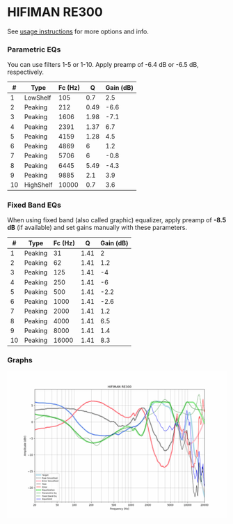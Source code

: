# HIFIMAN RE300
See [usage instructions](https://github.com/jaakkopasanen/AutoEq#usage) for more options and info.

### Parametric EQs
You can use filters 1-5 or 1-10. Apply preamp of -6.4 dB or -6.5 dB, respectively.

|   # | Type      |   Fc (Hz) |    Q |   Gain (dB) |
|-----|-----------|-----------|------|-------------|
|   1 | LowShelf  |       105 | 0.7  |         2.5 |
|   2 | Peaking   |       212 | 0.49 |        -6.6 |
|   3 | Peaking   |      1606 | 1.98 |        -7.1 |
|   4 | Peaking   |      2391 | 1.37 |         6.7 |
|   5 | Peaking   |      4159 | 1.28 |         4.5 |
|   6 | Peaking   |      4869 | 6    |         1.2 |
|   7 | Peaking   |      5706 | 6    |        -0.8 |
|   8 | Peaking   |      6445 | 5.49 |        -4.3 |
|   9 | Peaking   |      9885 | 2.1  |         3.9 |
|  10 | HighShelf |     10000 | 0.7  |         3.6 |

### Fixed Band EQs
When using fixed band (also called graphic) equalizer, apply preamp of **-8.5 dB** (if available) and set gains manually with these parameters.

|   # | Type    |   Fc (Hz) |    Q |   Gain (dB) |
|-----|---------|-----------|------|-------------|
|   1 | Peaking |        31 | 1.41 |         2   |
|   2 | Peaking |        62 | 1.41 |         1.2 |
|   3 | Peaking |       125 | 1.41 |        -4   |
|   4 | Peaking |       250 | 1.41 |        -6   |
|   5 | Peaking |       500 | 1.41 |        -2.2 |
|   6 | Peaking |      1000 | 1.41 |        -2.6 |
|   7 | Peaking |      2000 | 1.41 |         1.2 |
|   8 | Peaking |      4000 | 1.41 |         6.5 |
|   9 | Peaking |      8000 | 1.41 |         1.4 |
|  10 | Peaking |     16000 | 1.41 |         8.3 |

### Graphs
![](./HIFIMAN%20RE300.png)
